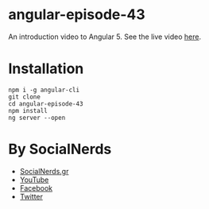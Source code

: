 # angular-episode-43
An introduction video to Angular 5. See the live video [here](https://youtu.be/-oDNDnLuIpw).

# Installation
```
npm i -g angular-cli
git clone
cd angular-episode-43
npm install
ng server --open
```

# By SocialNerds
* [SocialNerds.gr](https://www.socialnerds.gr/)
* [YouTube](https://www.youtube.com/SocialNerdsGR)
* [Facebook](https://www.facebook.com/SocialNerdsGR)
* [Twitter](https://twitter.com/socialnerdsgr)
